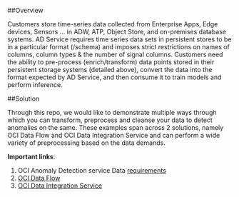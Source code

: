 ##Overview

Customers store time-series data collected from Enterprise Apps, 
Edge devices, Sensors … in ADW, ATP, Object Store, and on-premises database systems. 
AD Service requires time series data sets in persistent stores to be in a particular format 
(/schema) and imposes strict restrictions on names of columns, column types & the number of signal columns. 
Customers need the ability to pre-process (enrich/transform) data points stored in their persistent storage systems (detailed above), 
convert the data into the format expected by AD Service, and then consume it to train models and perform inference.

##Solution

Through this repo, we would like to demonstrate multiple ways through which you can transform, preprocess and cleanse your
data to detect anomalies on the same. These examples span across 2 solutions, namely OCI Data Flow and OCI Data Integration Service 
and can perform a wide variety of preprocessing based on the data demands. 


<b>Important links</b>:

1. OCI Anomaly Detection service Data [requirements](https://docs.oracle.com/en-us/iaas/Content/anomaly/using/data-require.htm#data_require)
2. [OCI Data Flow](https://www.oracle.com/big-data/data-flow/)
3. [OCI Data Integration Service](https://docs.oracle.com/en-us/iaas/data-integration/home.htm)
